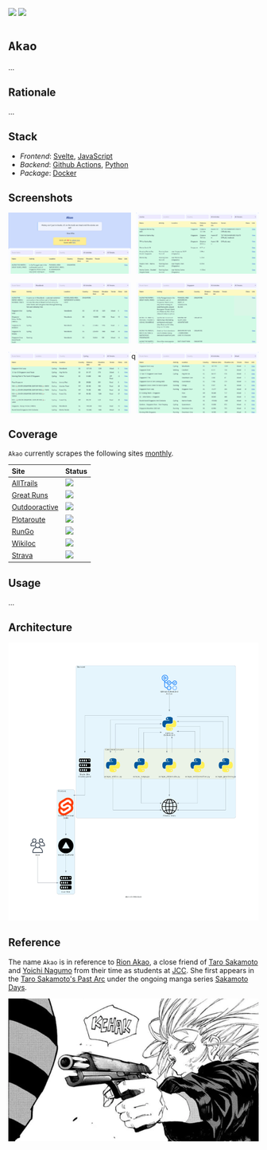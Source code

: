 [![](https://img.shields.io/badge/akao_1.0.0-passing-green)](https://github.com/gongahkia/akao/releases/tag/1.0.0) 
![](https://github.com/gongahkia/akao/actions/workflows/scrape-to-local.yml/badge.svg)

# `Akao`

...

## Rationale

...

## Stack

* *Frontend*: [Svelte](https://svelte.dev/), [JavaScript](https://developer.mozilla.org/en-US/docs/Web/JavaScript)
* *Backend*: [Github Actions](https://github.com/features/actions), [Python](https://www.python.org/)
* *Package*: [Docker](https://www.docker.com/)

## Screenshots

<div style="display: flex; justify-content: space-between;">
  <img src="./asset/reference/1.png" width="49%">
  <img src="./asset/reference/2.png" width="49%">
</div>

<br>

<div style="display: flex; justify-content: space-between;">
  <img src="./asset/reference/3.png" width="49%">
  <img src="./asset/reference/4.png" width="49%">
</div>

<br>

<div style="display: flex; justify-content: space-between;">
  <img src="./asset/reference/5.png" width="49%">q
  <img src="./asset/reference/6.png" width="49%">
</div>

## Coverage

`Akao` currently scrapes the following sites [monthly](#architecture).

| Site | Status |
| :--- | :--- |
| [AllTrails](https://www.alltrails.com/) | ![](https://img.shields.io/badge/Status-Supported-brightgreen) |
| [Great Runs](https://greatruns.com/) | ![](https://img.shields.io/badge/Status-Supported-brightgreen) |
| [Outdooractive](https://www.outdooractive.com/en/) | ![](https://img.shields.io/badge/Status-Supported-brightgreen) |
| [Plotaroute](https://www.plotaroute.com/) | ![](https://img.shields.io/badge/Status-Supported-brightgreen) |
| [RunGo](https://www.rungoapp.com/) | ![](https://img.shields.io/badge/Status-Supported-brightgreen) |
| [Wikiloc](https://www.wikiloc.com/) | ![](https://img.shields.io/badge/Status-Supported-brightgreen) |
| [Strava](https://www.strava.com/) | ![](https://img.shields.io/badge/Status-Unsupported-red) |

## Usage

...

## Architecture

![](./asset/reference/architecture.png)

## Reference

The name `Akao` is in reference to [Rion Akao](https://sakamoto-days.fandom.com/wiki/Rion_Akao), a close friend of [Taro Sakamoto](https://sakamoto-days.fandom.com/wiki/Taro_Sakamoto) and [Yoichi Nagumo](https://sakamoto-days.fandom.com/wiki/Yoichi_Nagumo) from their time as students at [JCC](https://sakamoto-days.fandom.com/wiki/Japan_Clear_Creation). She first appears in the [Taro Sakamoto's Past Arc](https://sakamoto-days.fandom.com/wiki/Taro_Sakamoto%27s_Past_Arc) under the ongoing manga series [Sakamoto Days](https://sakamoto-days.fandom.com/wiki/Sakamoto_Days_Wiki).

<div align="center">
    <img src="./asset/reference/akao.webp">
</div>